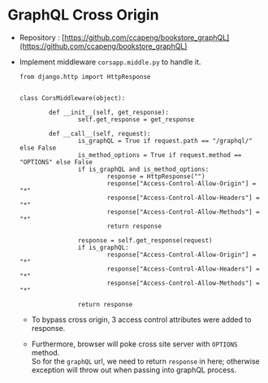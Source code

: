 # GraphQL Cross Origin

- Repository : [https://github.com/ccapeng/bookstore_graphQL](https://github.com/ccapeng/bookstore_graphQL)

- Implement middleware `corsapp.middle.py` to handle it.  

	```
	from django.http import HttpResponse


	class CorsMiddleware(object):

			def __init__(self, get_response):
					self.get_response = get_response

			def __call__(self, request):
					is_graphQL = True if request.path == "/graphql/" else False
					is_method_options = True if request.method == "OPTIONS" else False
					if is_graphQL and is_method_options:
							response = HttpResponse("")
							response["Access-Control-Allow-Origin"] = "*"
							response["Access-Control-Allow-Headers"] = "*"
							response["Access-Control-Allow-Methods"] = "*"
							return response

					response = self.get_response(request)
					if is_graphQL:
							response["Access-Control-Allow-Origin"] = "*"
							response["Access-Control-Allow-Headers"] = "*"
							response["Access-Control-Allow-Methods"] = "*"

					return response
	```
	- To bypass cross origin, 3 access control attributes were added to response.
	
	- Furthermore, browser will poke cross site server with `OPTIONS` method.  
		So for the `graphQL` url, we need to return `response` in here; otherwise exception will throw out when passing into graphQL process.

	